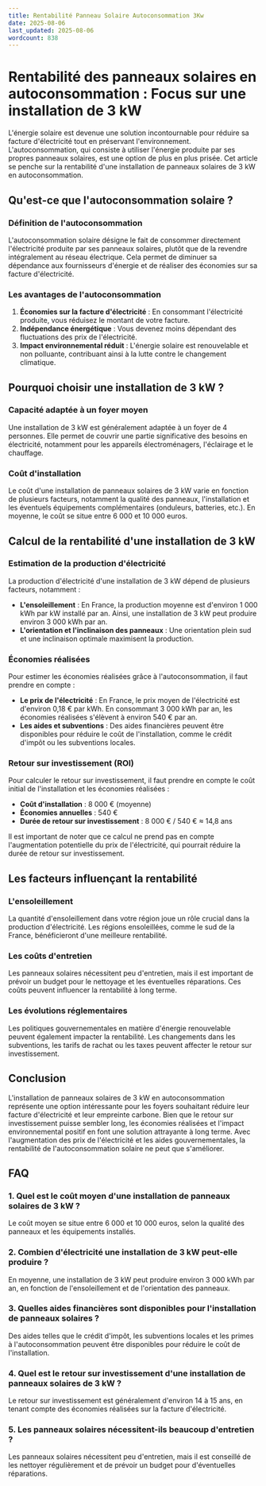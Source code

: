 ```yaml
---
title: Rentabilité Panneau Solaire Autoconsommation 3Kw
date: 2025-08-06
last_updated: 2025-08-06
wordcount: 838
---
```


# Rentabilité des panneaux solaires en autoconsommation : Focus sur une installation de 3 kW

L'énergie solaire est devenue une solution incontournable pour réduire sa facture d'électricité tout en préservant l'environnement. L'autoconsommation, qui consiste à utiliser l'énergie produite par ses propres panneaux solaires, est une option de plus en plus prisée. Cet article se penche sur la rentabilité d'une installation de panneaux solaires de 3 kW en autoconsommation.

## Qu'est-ce que l'autoconsommation solaire ?

### Définition de l'autoconsommation

L'autoconsommation solaire désigne le fait de consommer directement l'électricité produite par ses panneaux solaires, plutôt que de la revendre intégralement au réseau électrique. Cela permet de diminuer sa dépendance aux fournisseurs d'énergie et de réaliser des économies sur sa facture d'électricité.

### Les avantages de l'autoconsommation

1. **Économies sur la facture d'électricité** : En consommant l'électricité produite, vous réduisez le montant de votre facture.
2. **Indépendance énergétique** : Vous devenez moins dépendant des fluctuations des prix de l'électricité.
3. **Impact environnemental réduit** : L'énergie solaire est renouvelable et non polluante, contribuant ainsi à la lutte contre le changement climatique.

## Pourquoi choisir une installation de 3 kW ?

### Capacité adaptée à un foyer moyen

Une installation de 3 kW est généralement adaptée à un foyer de 4 personnes. Elle permet de couvrir une partie significative des besoins en électricité, notamment pour les appareils électroménagers, l'éclairage et le chauffage.

### Coût d'installation

Le coût d'une installation de panneaux solaires de 3 kW varie en fonction de plusieurs facteurs, notamment la qualité des panneaux, l'installation et les éventuels équipements complémentaires (onduleurs, batteries, etc.). En moyenne, le coût se situe entre 6 000 et 10 000 euros.

## Calcul de la rentabilité d'une installation de 3 kW

### Estimation de la production d'électricité

La production d'électricité d'une installation de 3 kW dépend de plusieurs facteurs, notamment :

- **L'ensoleillement** : En France, la production moyenne est d'environ 1 000 kWh par kW installé par an. Ainsi, une installation de 3 kW peut produire environ 3 000 kWh par an.
- **L'orientation et l'inclinaison des panneaux** : Une orientation plein sud et une inclinaison optimale maximisent la production.

### Économies réalisées

Pour estimer les économies réalisées grâce à l'autoconsommation, il faut prendre en compte :

- **Le prix de l'électricité** : En France, le prix moyen de l'électricité est d'environ 0,18 € par kWh. En consommant 3 000 kWh par an, les économies réalisées s'élèvent à environ 540 € par an.
- **Les aides et subventions** : Des aides financières peuvent être disponibles pour réduire le coût de l'installation, comme le crédit d'impôt ou les subventions locales.

### Retour sur investissement (ROI)

Pour calculer le retour sur investissement, il faut prendre en compte le coût initial de l'installation et les économies réalisées :

- **Coût d'installation** : 8 000 € (moyenne)
- **Économies annuelles** : 540 €
- **Durée de retour sur investissement** : 8 000 € / 540 € ≈ 14,8 ans

Il est important de noter que ce calcul ne prend pas en compte l'augmentation potentielle du prix de l'électricité, qui pourrait réduire la durée de retour sur investissement.

## Les facteurs influençant la rentabilité

### L'ensoleillement

La quantité d'ensoleillement dans votre région joue un rôle crucial dans la production d'électricité. Les régions ensoleillées, comme le sud de la France, bénéficieront d'une meilleure rentabilité.

### Les coûts d'entretien

Les panneaux solaires nécessitent peu d'entretien, mais il est important de prévoir un budget pour le nettoyage et les éventuelles réparations. Ces coûts peuvent influencer la rentabilité à long terme.

### Les évolutions réglementaires

Les politiques gouvernementales en matière d'énergie renouvelable peuvent également impacter la rentabilité. Les changements dans les subventions, les tarifs de rachat ou les taxes peuvent affecter le retour sur investissement.

## Conclusion

L'installation de panneaux solaires de 3 kW en autoconsommation représente une option intéressante pour les foyers souhaitant réduire leur facture d'électricité et leur empreinte carbone. Bien que le retour sur investissement puisse sembler long, les économies réalisées et l'impact environnemental positif en font une solution attrayante à long terme. Avec l'augmentation des prix de l'électricité et les aides gouvernementales, la rentabilité de l'autoconsommation solaire ne peut que s'améliorer.

## FAQ

### 1. Quel est le coût moyen d'une installation de panneaux solaires de 3 kW ?

Le coût moyen se situe entre 6 000 et 10 000 euros, selon la qualité des panneaux et les équipements installés.

### 2. Combien d'électricité une installation de 3 kW peut-elle produire ?

En moyenne, une installation de 3 kW peut produire environ 3 000 kWh par an, en fonction de l'ensoleillement et de l'orientation des panneaux.

### 3. Quelles aides financières sont disponibles pour l'installation de panneaux solaires ?

Des aides telles que le crédit d'impôt, les subventions locales et les primes à l'autoconsommation peuvent être disponibles pour réduire le coût de l'installation.

### 4. Quel est le retour sur investissement d'une installation de panneaux solaires de 3 kW ?

Le retour sur investissement est généralement d'environ 14 à 15 ans, en tenant compte des économies réalisées sur la facture d'électricité.

### 5. Les panneaux solaires nécessitent-ils beaucoup d'entretien ?

Les panneaux solaires nécessitent peu d'entretien, mais il est conseillé de les nettoyer régulièrement et de prévoir un budget pour d'éventuelles réparations.